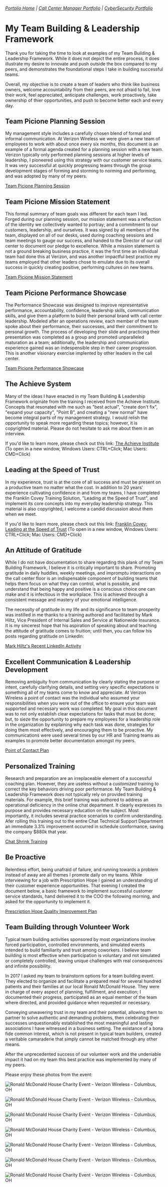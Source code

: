###### [Portolio Home](https://github.com/mpicione/picione-portfolio) | [Call Center Manager Portfolio](https://github.com/mpicione/picione-portfolio/tree/main/Call%20Center%20Manager%20Portfolio) | [CyberSecurity Portfolio](https://github.com/mpicione/picione-portfolio/tree/main/Cyber%20Security%20Portfolio)

# My Team Building & Leadership Framework

Thank you for taking the time to look at examples of my Team Building & Leadership Framework. While it does not depict the entire process, it does illustrate my desire to innovate and push outside the box compared to my peers, and demonstrates the foundational steps I take in building successful teams.

Overall, my objective is to create a team of leaders who think like business owners, welcome accountability from their peers, are not afraid to fail, love their work, feel appreciated, anticipate challenges, work proactively, take ownership of thier opportunities, and push to become better each and every day.

## Team Picione Planning Session

My management style includes a carefully chosen blend of formal and informal communication. At Verizon Wireless we were given a new team of employees to work with about once every six months, this document is an example of a formal agenda created for a planning session with a new team. Verizon typically only performed planning sessions at higher levels of leadership, I pioneered using this strategy with our customer service teams. It was very successful at quickly progressing teams through the group development stages of forming and storming to norming and performing, and was adopted by many of my peers.

[Team Picione Planning Session](https://github.com/mpicione/picione-portfolio/blob/main/Call%20Center%20Manager%20Portfolio/My%20Team%20Building%20%26%20Leadership%20Framework/Team%20Picione%20Planning%20Session.pdf)

## Team Picione Mission Statement

This formal summary of team goals was different for each team I led. Forged during our planning session, our mission statement was a reflection of the identity we collectively wanted to portray; and a commitment to our customers, leadership, and ourselves. It was signed by all members of the team, displayed on all of our desks, used during coaching sessions and team meetings to gauge our success, and handed to the Director of our call center to document our pledge to excellence. While a mission statement is not a ground breaking business practice, it was the first time an individual team had done this at Verizon, and was another impactful best practice my teams employed that other leaders chose to emulate due to its overall success in quickly creating positive, performing cultures on new teams.

[Team Picione Mission Statement](https://github.com/mpicione/picione-portfolio/blob/main/Call%20Center%20Manager%20Portfolio/My%20Team%20Building%20%26%20Leadership%20Framework/Team%20Picione%20Mission%20Statement.pdf)

## Team Picione Performance Showcase

The Performance Showcase was designed to improve representative performance, accountability, confidence, leadership skills, communication skills, and give them a platform to build their personal brand with call center leadership. Modeled after an operations review, each member of the team spoke about their performance, their successes, and their commitment to personal growth. The process of developing their slide and practicing their presentation was completed as a group and promoted unparalleled maturation as a team; additionally, the leadership and communication experience gained was an indespensible step in their career progression. This is another visionary exercise implented by other leaders in the call center.

[Team Picione Performance Showcase](https://github.com/mpicione/picione-portfolio/blob/main/Call%20Center%20Manager%20Portfolio/My%20Team%20Building%20%26%20Leadership%20Framework/Team%20Picione%20Performance%20Showcase.pdf)

## The Achieve System

Many of the ideas I have enacted in my Team Building & Leadership Framework originate from the training I received from the Achieve Institute. Concepts that resonated with me such as "best actual", "create don't fix", "expand your capacity", "Point B", and creating a "new normal" have become integral parts of my management strategy. I would relish the opportunity to speak more regarding these topics; however, it is copyrighted material. Please do not hesitate to ask me about them in an interview.

If you'd like to learn more, please check out this link:
[The Achieve Institute](https://www.achieveinst.com/)
(To open in a new window, Windows Users: CTRL+Click; Mac Users: CMD+Click)

## Leading at the Speed of Trust

In my experience, trust is at the core of all success and must be present on a productive team no matter what the cost. In addition to 20 years' experience cultivating confidence in and from my teams, I have completed the Franklin Covey Training Solution, "Leading at the Speed of Trust", and implement its core concepts into my everyday leadership strategy. This material is also copyrighted, I welcome a candid discussion about them when we meet. 

If you'd like to learn more, please check out this link:
[Franklin Covey: Leading at the Speed of Trust](https://www.franklincovey.com/Solutions/trust/speed-of-trust/)
(To open in a new window, Windows Users: CTRL+Click; Mac Users: CMD+Click)

## An Attitude of Gratitude

While I do not have documentation to share regarding this plank of my Team Building Framework, I believe it is critically important to share. Promoting gratitude in daily huddles, weekly meetings, and impromptu interactions on the call center floor is an indispensable component of building teams that helps them focus on what they can control, what is possible, and understand that being happy and positive is a conscious choice one can make and it is infectious in the workplace. This is achieved through a consistent message and mastery of your emotional intelligence.

The necessity of gratitude in my life and its significance to team prosperity was instilled in me thanks to a training authored and facilitated by Mark Hiltz, Vice President of Internal Sales and Service at Nationwide Insurance. It is my sincerest hope that his aspiration of speaking about and teaching the attitude of gratitude comes to fruition; until then, you can follow his posts regarding gratitude on LinkedIn:

[Mark Hiltz's Recent LinkedIn Activity](https://www.linkedin.com/in/markrhiltz/detail/recent-activity/)

## Excellent Communication & Leadership Development

Removing ambiguity from communication by clearly stating the purpose or intent, carefully clarifying details, and setting very specific expectations is something all of my teams come to know and appreciate. At Verizon Wireless a point of contact was the individual who assumed your responsibilities when you were out of the office to ensure your team was supported and necessary work was completed. My goal in this document was to not only establish clear expectations for tasks that must be done; but, to sieze the opportunity to prepare my employees for a leadership role in the organization by explaining why each task was done, strategies for doing them most effectively, and encouraging them to be proactive. My communications were used several times by our HR and Training teams as examples to promote better documentation amongst my peers.

[Point of Contact Plan](https://github.com/mpicione/picione-portfolio/blob/main/Call%20Center%20Manager%20Portfolio/My%20Team%20Building%20%26%20Leadership%20Framework/Point%20of%20Contact%20Plan.pdf)

## Personalized Training

Research and preparation are an irreplaceable element of a successful coaching plan. However, they are useless without a *customized* training to correct the key behaviors driving poor performance. My Team Building & Leadership Framework does not typically rely on provided training materials. For example, this brief training was authored to address an operational deficiency in the online chat department. It clearly expresses its purpose and provides necessary education on the subject. Most importantly, it includes several practice scenarios to confirm understanding. Afer rolling this training out to the entire Chat Technical Support Department an immediate 3.3% improvement occurred in schedule conformance, saving the company $880k that year.

[Chat Shrink Training](https://github.com/mpicione/picione-portfolio/blob/main/Call%20Center%20Manager%20Portfolio/My%20Team%20Building%20%26%20Leadership%20Framework/Chat%20Shrink%20Training%20-%20Note%20Pages.pdf)

## Be Proactive

Relentless effort, being unafraid of failure, and running towards a problem instead of away are all themes I promote daily on my teams. While interviewing for a job with Prescription Hope I gained an understanding of their customer experience opportunities. That evening I created the document below, a basic framework to implement successful customer service standards, hand delivered it to the COO the following morning, and asked for the opportunity to implement it.

[Prescription Hope Quality Improvement Plan](https://github.com/mpicione/picione-portfolio/blob/main/Call%20Center%20Manager%20Portfolio/My%20Team%20Building%20%26%20Leadership%20Framework/Prescription%20Hope%20Quality%20Improvement%20Plan.pdf)

## Team Building through Volunteer Work

Typical team building activities sponsored by most organizations involve forced participation, controlled environments, and simulated events intended to build familiarity and trust among coworkers. I believe team building is most effective when participation is voluntary and not simulated or completely controlled, leaving unique challenges with real consequences and infinite possibility.

In 2017 I asked my team to brainstorm options for a team building event. They elected to organize and facilitate a prepared meal for several hundred patients and their families at our local Ronald McDonald House. They were in charge of every aspect of planning, fulfillment, and execution; I documented their progress, participated as an equal member of the team where directed, and provided guidance when requested or necessary.

Conveying unwavering trust in my team and their potential, allowing them to partner to solve authentic and demanding problems, then celebrating their successes unquestionably established the most meaningful and lasting associations I have witnessed in a business setting. The existance of a bona fide common interest, which is not present in typical team builders, created a veritable camaraderie that simply cannot be matched through any other means.

After the unprecedented success of our volunteer work and the undeniable impact it had on my team this best practice was implemented by many of my peers.

Please enjoy these photos from the event:

![Ronald McDonald House Charity Event - Verizon Wireless - Columbus, OH](https://github.com/mpicione/picione-portfolio/blob/main/Call%20Center%20Manager%20Portfolio/Photos/rmh1.JPG)

![Ronald McDonald House Charity Event - Verizon Wireless - Columbus, OH](https://github.com/mpicione/picione-portfolio/blob/main/Call%20Center%20Manager%20Portfolio/Photos/rmh2.JPG)

![Ronald McDonald House Charity Event - Verizon Wireless - Columbus, OH](https://github.com/mpicione/picione-portfolio/blob/main/Call%20Center%20Manager%20Portfolio/Photos/rmh3.JPG)

![Ronald McDonald House Charity Event - Verizon Wireless - Columbus, OH](https://github.com/mpicione/picione-portfolio/blob/main/Call%20Center%20Manager%20Portfolio/Photos/rmh4.JPG)

![Ronald McDonald House Charity Event - Verizon Wireless - Columbus, OH](https://github.com/mpicione/picione-portfolio/blob/main/Call%20Center%20Manager%20Portfolio/Photos/rmh5.JPG)

![Ronald McDonald House Charity Event - Verizon Wireless - Columbus, OH](https://github.com/mpicione/picione-portfolio/blob/main/Call%20Center%20Manager%20Portfolio/Photos/rmh6.JPG)

![Ronald McDonald House Charity Event - Verizon Wireless - Columbus, OH](https://github.com/mpicione/picione-portfolio/blob/main/Call%20Center%20Manager%20Portfolio/Photos/rmh7.JPG)